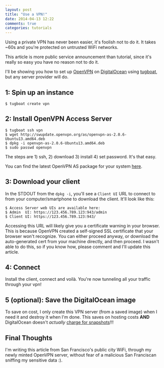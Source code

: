 ```yaml
---
layout: post
title: "Use a VPN!"
date: 2014-04-13 12:22
comments: true
categories: tutorials
---
```

Using a private VPN has never been easier, it's foolish not to do it. It takes ~60s and you're protected on untrusted WiFi networks.

This article is more public service announcement than tutorial, since it's really so easy you have no reason not to do it.

I'll be showing you how to set up [OpenVPN] on [DigitalOcean] using [tugboat], but any server provider will do.

## 1: Spin up an instance

`$ tugboat create vpn`

## 2: Install OpenVPN Access Server

```
$ tugboat ssh vpn
$ wget http://swupdate.openvpn.org/as/openvpn-as-2.0.6-Ubuntu13.amd64.deb
$ dpkg -i openvpn-as-2.0.6-Ubuntu13.amd64.deb
$ sudo passwd openvpn
```

The steps are 1) ssh, 2) download 3) install 4) set password. It's that easy.

You can find the latest OpenVPN AS package for your system [here][OpenVPN-releases].

## 3: Download your client

In the STDOUT from the `dpkg -i`, you'll see a `Client UI` URL to connect to from your computer/smartphone to download the client. It'll look like this:

```
$ Access Server web UIs are available here:
$ Admin  UI: https://123.456.789.123:943/admin
$ Client UI: https://123.456.789.123:943/
```

Accessing this URL will likely give you a certificate warning in your browser. This is because OpenVPN created a self-signed SSL certificate that your browser won't recognize. You can either proceed anyway, or download the auto-generated cert from your machine directly, and then proceed. I wasn't able to do this, so if you know how, please comment and I'll update this article.

## 4: Connect

Install the client, connect and voilà. You're now tunneling all your traffic through your vpn!

## 5 (optional): Save the DigitalOcean image

To save on cost, I only create this VPN server (from a saved image) when I need it and destroy it when I'm done. This saves on hosting costs **AND** DigitalOcean doesn't *actually* [charge for snapshots][snapshot-billing]!!!

## Final Thoughts

I'm writing this article from San Francisco's public city WiFi, through my newly minted OpenVPN server, without fear of a malicious San Franciscan sniffing my sensitive data :).

[OpenVPN]: https://openvpn.net
[DigitalOcean]: https://www.digitalocean.com
[tugboat]: https://github.com/pearkes/tugboat
[OpenVPN-releases]: https://openvpn.net/index.php/access-server/download-openvpn-as-sw.html
[snapshot-billing]: https://www.digitalocean.com/community/questions/questions-on-snapshot-billing
